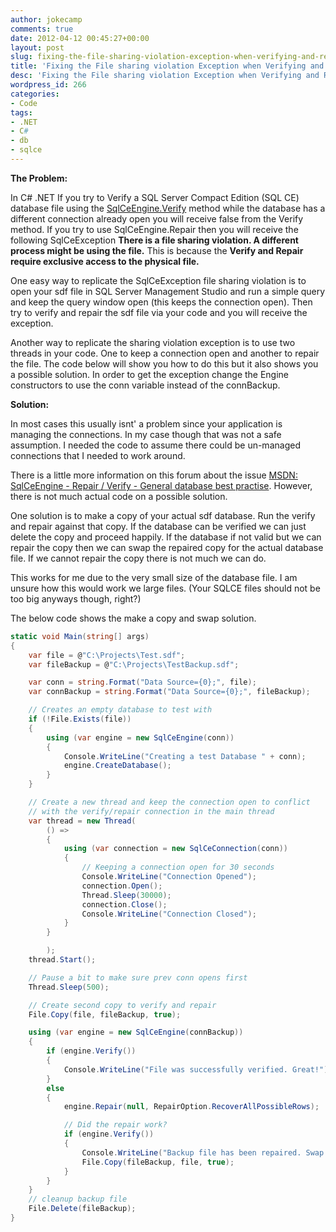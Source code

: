 ```yaml
---
author: jokecamp
comments: true
date: 2012-04-12 00:45:27+00:00
layout: post
slug: fixing-the-file-sharing-violation-exception-when-verifying-and-repairing-a-sql-ce-database
title: 'Fixing the File sharing violation Exception when Verifying and Repairing a SQL CE database'
desc: 'Fixing the File sharing violation Exception when Verifying and Repairing a SQL CE database'
wordpress_id: 266
categories:
- Code
tags:
- .NET
- C#
- db
- sqlce
---
```


**The Problem:**

In C# .NET If you try to Verify a SQL Server Compact Edition (SQL CE) database file using the [SqlCeEngine.Verify](http://msdn.microsoft.com/en-us/library/system.data.sqlserverce.sqlceengine.aspx) method while the database has a different connection already open you will receive false from the Verify method. If you try to use SqlCeEngine.Repair then you will receive the following SqlCeException **There is a file sharing violation. A different process might be using the file.** This is because the **Verify and Repair require exclusive access to the physical file.**

One easy way to replicate the SqlCeException file sharing violation is to open your sdf file in SQL Server Management Studio and run a simple query and keep the query window open (this keeps the connection open). Then try to verify and repair the sdf file via your code and you will receive the exception.

Another way to replicate the sharing violation exception is to use two threads in your code. One to keep a connection open and another to repair the file. The code below will show you how to do this but it also shows you a possible solution. In order to get the exception change the Engine constructors to use the conn variable instead of the connBackup.

**Solution:**

In most cases this usually isnt' a problem since your application is managing the connections. In my case though that was not a safe assumption. I needed the code to assume there could be un-managed connections that I needed to work around.

There is a little more information on this forum about the issue [MSDN: SqlCeEngine - Repair / Verify - General database best practise](http://social.msdn.microsoft.com/Forums/en-US/sqlce/thread/11197c0d-312a-4362-b3a7-0e4619b365c1). However, there is not much actual code on a possible solution.

One solution is to make a copy of your actual sdf database. Run the verify and repair against that copy. If the database can be verified we can just delete the copy and proceed happily. If the database if not valid but we can repair the copy then we can swap the repaired copy for the actual database file. If we cannot repair the copy there is not much we can do.

This works for me due to the very small size of the database file. I am unsure how this would work we large files. (Your SQLCE files should not be too big anyways though, right?)

The below code shows the make a copy and swap solution.

```csharp
static void Main(string[] args)
{
    var file = @"C:\Projects\Test.sdf";
    var fileBackup = @"C:\Projects\TestBackup.sdf";

    var conn = string.Format("Data Source={0};", file);
    var connBackup = string.Format("Data Source={0};", fileBackup);

    // Creates an empty database to test with
    if (!File.Exists(file))
    {
        using (var engine = new SqlCeEngine(conn))
        {
            Console.WriteLine("Creating a test Database " + conn);
            engine.CreateDatabase();
        }
    }

    // Create a new thread and keep the connection open to conflict
    // with the verify/repair connection in the main thread
    var thread = new Thread(
        () =>
        {
            using (var connection = new SqlCeConnection(conn))
            {
                // Keeping a connection open for 30 seconds
                Console.WriteLine("Connection Opened");
                connection.Open();
                Thread.Sleep(30000);
                connection.Close();
                Console.WriteLine("Connection Closed");
            }
        }

        );
    thread.Start();

    // Pause a bit to make sure prev conn opens first
    Thread.Sleep(500);

    // Create second copy to verify and repair
    File.Copy(file, fileBackup, true);

    using (var engine = new SqlCeEngine(connBackup))
    {
        if (engine.Verify())
        {
            Console.WriteLine("File was successfully verified. Great!");
        }
        else
        {
            engine.Repair(null, RepairOption.RecoverAllPossibleRows);

            // Did the repair work?
            if (engine.Verify())
            {
                Console.WriteLine("Backup file has been repaired. Swap the repaired with the actual.");
                File.Copy(fileBackup, file, true);
            }
        }
    }
    // cleanup backup file
    File.Delete(fileBackup);
}
```
